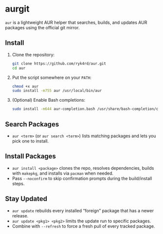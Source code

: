 # aurgit

`aur` is a lightweight AUR helper that searches, builds, and updates AUR packages using the official git mirror.

## Install
1. Clone the repository:
   ```bash
   git clone https://github.com/ryk4rd/aur.git
   cd aur
   ```
2. Put the script somewhere on your `PATH`:
   ```bash
   chmod +x aur
   sudo install -m755 aur /usr/local/bin/aur
   ```
3. (Optional) Enable Bash completions:
   ```bash
   sudo install -m644 aur-completion.bash /usr/share/bash-completion/completions/aur
   ```

## Search Packages
- `aur <term>` (or `aur search <term>`) lists matching packages and lets you pick one to install.

## Install Packages
- `aur install <package>` clones the repo, resolves dependencies, builds with `makepkg`, and installs via `pacman` when needed.
- Pass `--noconfirm` to skip confirmation prompts during the build/install steps.

## Stay Updated
- `aur update` rebuilds every installed “foreign” package that has a newer release.
- `aur update <pkg1> <pkg2>` limits the update run to specific packages.
- Combine with `--refresh` to force a fresh pull of every tracked package.
